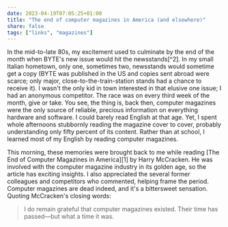 ```yaml
---
date: 2023-04-19T07:05:25+01:00
title: "The end of computer magazines in America (and elsewhere)"
share: false
tags: ["links", "magazines"]
---
```

In the mid-to-late 80s, my excitement used to culminate by the end of the month when BYTE's new issue would hit the
newsstands[^2]. In my small Italian hometown, only one, sometimes two, newsstands would sometime get a copy (BYTE was
published in the US and copies sent abroad were scarce; only major, close-to-the-train-station stands had a chance to
receive it). I wasn't the only kid in town interested in that elusive one issue; I had an anonymous competitor. The race
was on every third week of the month, give or take. You see, the thing is, back then, computer magazines were the only
source of reliable, precious information on everything hardware and software. I could barely read English at that age.
Yet, I spent whole afternoons stubbornly reading the magazine cover to cover, probably understanding only fifty percent
of its content. Rather than at school, I learned most of my English by reading computer magazines.

This morning, these memories were brought back to me while reading [The End of Computer Magazines in America][1] by Harry
McCracken. He was involved with the computer magazine industry in its golden age, so the article has exciting insights.
I also appreciated the several former colleagues and competitors who commented, helping frame the period. Computer
magazines are dead indeed, and it's a bittersweet sensation. Quoting McCracken's closing words:

> I do remain grateful that computer magazines existed. Their time has passed—but what a time it was.

